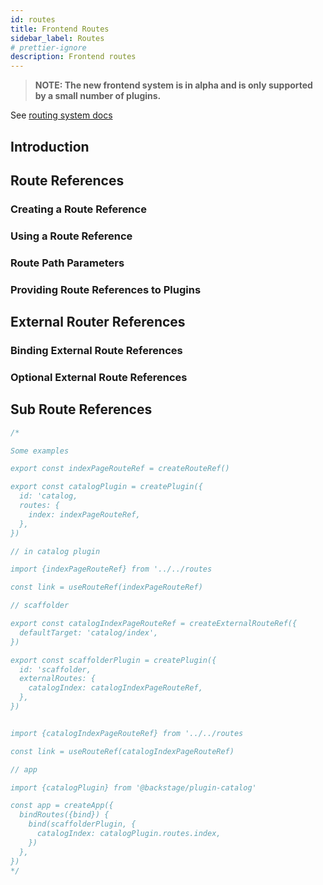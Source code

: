 ```yaml
---
id: routes
title: Frontend Routes
sidebar_label: Routes
# prettier-ignore
description: Frontend routes
---
```


> **NOTE: The new frontend system is in alpha and is only supported by a small number of plugins.**

See [routing system docs](../../plugins/composability.md#routing-system)

## Introduction

<!--

Routing system of backstage - what's the prupose

Explain the indirection needed to route between plugins. For example what do we do if plugin A want to link to plugin B, but plugin B is not installed? How can we support this in an app?

How can we let an integrator decice whether plugin A should link to plugin B or plugin C? (with some good real-work examples, e.g. catalog -> scaffolder create page / catalog-import plugin)

 -->

## Route References

<!--

Explain what a route reference is - then explain how it solves the problem outlined above.

Explain that we use route references to represent a path in an app. Each referenced path is unique for each app, but in different apps the same route ref might point to different paths.

 -->

### Creating a Route Reference

<!--

Example using `createRouteRef` + passing it to a page extension

 -->

### Using a Route Reference

<!--

Example using `useRouteRef` in a component

 -->

### Route Path Parameters

<!--
Example using path parameters, both createRouteRef and useRouteRef
 -->

### Providing Route References to Plugins

<!--
Show how to provide routes through createPlugin({ routes: })
 -->

## External Router References

<!--
Explain the need for external route refs

Explain all of create, use and provide

 -->

### Binding External Route References

<!--
Example using `createApp`

Example using config

 -->

### Optional External Route References

<!--
Talk about how external routes must be bound or app will crash, but you can make them optional too

useRouteRef can return undefined for optional external routes
 -->

## Sub Route References

<!--

Explain the need for external route refs - both as a tool for routing within a plugin, but also allow external routes to point to sub routes

Talk about how sub routes declare an explicit path - can't be decided by the app/integrator. They are hard-coded in the plugin in parallel to the internal routing structure of the plugin itself.

Explain all of create, use and provide
 -->

```ts
/*

Some examples

export const indexPageRouteRef = createRouteRef()

export const catalogPlugin = createPlugin({
  id: 'catalog,
  routes: {
    index: indexPageRouteRef,
  },
})

// in catalog plugin

import {indexPageRouteRef} from '../../routes

const link = useRouteRef(indexPageRouteRef)

// scaffolder

export const catalogIndexPageRouteRef = createExternalRouteRef({
  defaultTarget: 'catalog/index',
})

export const scaffolderPlugin = createPlugin({
  id: 'scaffolder,
  externalRoutes: {
    catalogIndex: catalogIndexPageRouteRef,
  },
})


import {catalogIndexPageRouteRef} from '../../routes

const link = useRouteRef(catalogIndexPageRouteRef)

// app

import {catalogPlugin} from '@backstage/plugin-catalog'

const app = createApp({
  bindRoutes({bind}) {
    bind(scaffolderPlugin, {
      catalogIndex: catalogPlugin.routes.index,
    })
  },
})
*/
```
